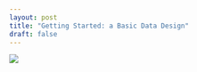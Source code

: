 ```yaml
---
layout: post
title: "Getting Started: a Basic Data Design"
draft: false
---
```


<img class="img img-responsive" src="{{ baseurl }}/img/posts/basic_schema.png">